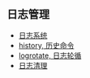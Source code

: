 ## 日志管理

+ [日志系统](https://github.com/HudsonWu/linuxStudying/tree/master/common/log/log.md)
+ [history, 历史命令](https://github.com/HudsonWu/linuxStudying/tree/master/common/log/history.md)
+ [logrotate, 日志轮循](https://github.com/HudsonWu/linuxStudying/tree/master/common/log/logrotate.md)
+ [日志清理](https://github.com/HudsonWu/linuxStudying/tree/master/common/log/clean_logs)

